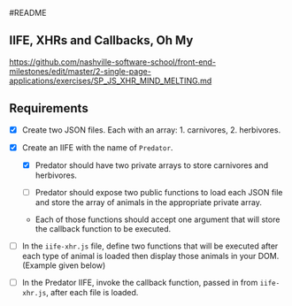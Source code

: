 #README


## IIFE, XHRs and Callbacks, Oh My
https://github.com/nashville-software-school/front-end-milestones/edit/master/2-single-page-applications/exercises/SP_JS_XHR_MIND_MELTING.md

## Requirements
- [X] Create two JSON files. Each with an array: 1. carnivores, 2. herbivores.
- [X] Create an IIFE with the name of `Predator`.
	- [X] Predator should have two private arrays to store carnivores and herbivores.

	- [ ] Predator should expose two public functions to load each JSON file and store the array of animals in the appropriate private array. 
	- Each of those functions should accept one argument that will store the callback function to be executed.

- [ ] In the `iife-xhr.js` file, define two functions that will be executed after each type of animal is loaded then display those animals in your DOM. (Example given below)
- [ ] In the Predator IIFE, invoke the callback function, passed in from `iife-xhr.js`, after each file is loaded.


